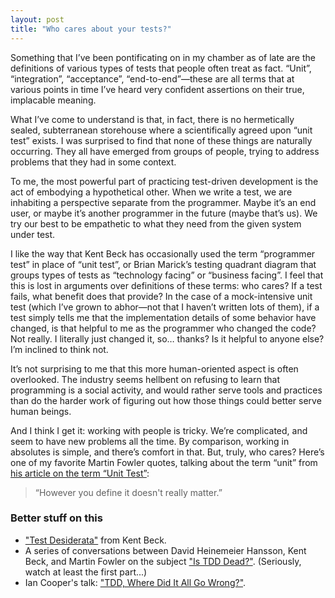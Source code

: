 ```yaml
---
layout: post
title: "Who cares about your tests?"
---
```


Something that I’ve been pontificating on in my chamber as of late are the definitions of various types of tests that people often treat as fact. “Unit”, “integration”, “acceptance”, “end-to-end”—these are all terms that at various points in time I’ve heard very confident assertions on their true, implacable meaning.

What I’ve come to understand is that, in fact, there is no hermetically sealed, subterranean storehouse where a scientifically agreed upon “unit test” exists. I was surprised to find that none of these things are naturally occurring. They all have emerged from groups of people, trying to address problems that they had in some context.

To me, the most powerful part of practicing test-driven development is the act of embodying a hypothetical other. When we write a test, we are inhabiting a perspective separate from the programmer. Maybe it’s an end user, or maybe it’s another programmer in the future (maybe that’s us). We try our best to be empathetic to what they need from the given system under test.

I like the way that Kent Beck has occasionally used the term “programmer test” in place of “unit test”, or Brian Marick’s testing quadrant diagram that groups types of tests as “technology facing” or “business facing”. I feel that this is lost in arguments over definitions of these terms: who cares? If a test fails, what benefit does that provide? In the case of a mock-intensive unit test (which I’ve grown to abhor—not that I haven’t written lots of them), if a test simply tells me that the implementation details of some behavior have changed, is that helpful to me as the programmer who changed the code? Not really. I literally just changed it, so… thanks? Is it helpful to anyone else? I’m inclined to think not.

It’s not surprising to me that this more human-oriented aspect is often overlooked. The industry seems hellbent on refusing to learn that programming is a social activity, and would rather serve tools and practices than do the harder work of figuring out how those things could better serve human beings.

And I think I get it: working with people is tricky. We’re complicated, and seem to have new problems all the time. By comparison, working in absolutes is simple, and there’s comfort in that. But, truly, who cares? Here’s one of my favorite Martin Fowler quotes, talking about the term “unit” from [his article on the term “Unit Test”](https://martinfowler.com/bliki/UnitTest.html):

> “However you define it doesn't really matter.”

### Better stuff on this

- ["Test Desiderata"](https://medium.com/@kentbeck_7670/test-desiderata-94150638a4b3) from Kent Beck.
- A series of conversations between David Heinemeier Hansson, Kent Beck, and Martin Fowler on the subject ["Is TDD Dead?"](https://martinfowler.com/articles/is-tdd-dead/). (Seriously, watch at least the first part...)
- Ian Cooper's talk: ["TDD, Where Did It All Go Wrong?"](https://www.youtube.com/watch?v=EZ05e7EMOLM&t=488s). 
